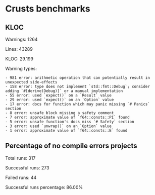 # Crusts benchmarks

## KLOC

Warnings: 1264

Lines: 43289

KLOC: 29.199

Warning types: 

    - 981 error: arithmetic operation that can potentially result in unexpected side-effects
    - 158 error: type does not implement `std::fmt::Debug`; consider adding `#[derive(Debug)]` or a manual implementation
    - 55 error: used `expect()` on a `Result` value
    - 29 error: used `expect()` on an `Option` value
    - 17 error: docs for function which may panic missing `# Panics` section
    - 8 error: unsafe block missing a safety comment
    - 7 error: approximate value of `f64::consts::PI` found
    - 5 error: unsafe function's docs miss `# Safety` section
    - 3 error: used `unwrap()` on an `Option` value
    - 1 error: approximate value of `f64::consts::E` found

## Percentage of no compile errors projects

Total runs: 317

Successful runs: 273

Failed runs: 44

Successful runs percentage: 86.00%

